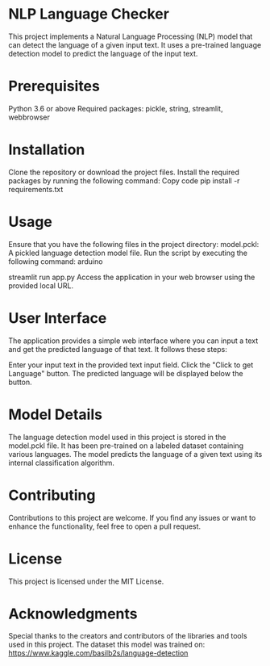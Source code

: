 # NLP Language Checker
This project implements a Natural Language Processing (NLP) model that can detect the language of a given input text. It uses a pre-trained language detection model to predict the language of the input text.

# Prerequisites
Python 3.6 or above
Required packages: pickle, string, streamlit, webbrowser
# Installation
Clone the repository or download the project files.
Install the required packages by running the following command:
Copy code
pip install -r requirements.txt
# Usage
Ensure that you have the following files in the project directory:
model.pckl: A pickled language detection model file.
Run the script by executing the following command:
arduino

streamlit run app.py
Access the application in your web browser using the provided local URL.
# User Interface
The application provides a simple web interface where you can input a text and get the predicted language of that text. It follows these steps:

Enter your input text in the provided text input field.
Click the "Click to get Language" button.
The predicted language will be displayed below the button.
# Model Details
The language detection model used in this project is stored in the model.pckl file. It has been pre-trained on a labeled dataset containing various languages. The model predicts the language of a given text using its internal classification algorithm.

# Contributing
Contributions to this project are welcome. If you find any issues or want to enhance the functionality, feel free to open a pull request.

# License
This project is licensed under the MIT License.

# Acknowledgments
Special thanks to the creators and contributors of the libraries and tools used in this project.
The dataset this model was trained on:
  https://www.kaggle.com/basilb2s/language-detection
